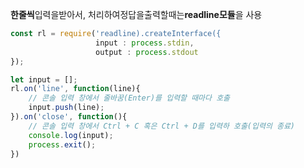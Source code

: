 **한줄씩**입력을받아서, 처리하여정답을출력할때는**readline모듈**을 사용
```javaScript
const rl = require('readline).createInterface({
				   input : process.stdin,
				   output : process.stdout 
});

let input = [];
rl.on('line', function(line){
	// 콘솔 입력 창에서 줄바꿈(Enter)를 입력할 때마다 호출
	input.push(line);
}).on('close', function(){
	// 콘솔 입력 창에서 Ctrl + C 혹은 Ctrl + D를 입력하 호출(입력의 종료)
	console.log(input);
	process.exit();
})
```